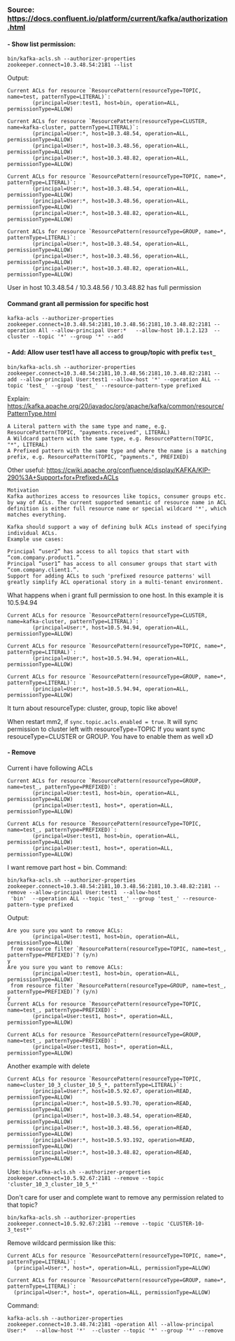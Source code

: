 ### Source: https://docs.confluent.io/platform/current/kafka/authorization.html

#### - Show list permission: 
```
bin/kafka-acls.sh --authorizer-properties zookeeper.connect=10.3.48.54:2181 --list
```

Output:
```
Current ACLs for resource `ResourcePattern(resourceType=TOPIC, name=test, patternType=LITERAL)`:
        (principal=User:test1, host=bin, operation=ALL, permissionType=ALLOW)

Current ACLs for resource `ResourcePattern(resourceType=CLUSTER, name=kafka-cluster, patternType=LITERAL)`:
        (principal=User:*, host=10.3.48.54, operation=ALL, permissionType=ALLOW)
        (principal=User:*, host=10.3.48.56, operation=ALL, permissionType=ALLOW)
        (principal=User:*, host=10.3.48.82, operation=ALL, permissionType=ALLOW)

Current ACLs for resource `ResourcePattern(resourceType=TOPIC, name=*, patternType=LITERAL)`:
        (principal=User:*, host=10.3.48.54, operation=ALL, permissionType=ALLOW)
        (principal=User:*, host=10.3.48.56, operation=ALL, permissionType=ALLOW)
        (principal=User:*, host=10.3.48.82, operation=ALL, permissionType=ALLOW)

Current ACLs for resource `ResourcePattern(resourceType=GROUP, name=*, patternType=LITERAL)`:
        (principal=User:*, host=10.3.48.54, operation=ALL, permissionType=ALLOW)
        (principal=User:*, host=10.3.48.56, operation=ALL, permissionType=ALLOW)
        (principal=User:*, host=10.3.48.82, operation=ALL, permissionType=ALLOW)
```

User in host 10.3.48.54 / 10.3.48.56 / 10.3.48.82 has full permission

#### Command grant all permission for specific host
```
kafka-acls --authorizer-properties zookeeper.connect=10.3.48.54:2181,10.3.48.56:2181,10.3.48.82:2181 --operation All --allow-principal User:*   --allow-host 10.1.2.123  --cluster --topic '*' --group '*' --add

```

#### - Add: Allow user test1 have all access to group/topic with prefix `test_`
```
bin/kafka-acls.sh --authorizer-properties zookeeper.connect=10.3.48.54:2181,10.3.48.56:2181,10.3.48.82:2181 --add --allow-principal User:test1 --allow-host '*' --operation ALL --topic 'test_' --group 'test_' --resource-pattern-type prefixed
```

Explain: https://kafka.apache.org/20/javadoc/org/apache/kafka/common/resource/PatternType.html
```
A Literal pattern with the same type and name, e.g. ResourcePattern(TOPIC, "payments.received", LITERAL)
A Wildcard pattern with the same type, e.g. ResourcePattern(TOPIC, "*", LITERAL)
A Prefixed pattern with the same type and where the name is a matching prefix, e.g. ResourcePattern(TOPIC, "payments.", PREFIXED)
```

Other useful: https://cwiki.apache.org/confluence/display/KAFKA/KIP-290%3A+Support+for+Prefixed+ACLs
```
Motivation
Kafka authorizes access to resources like topics, consumer groups etc. by way of ACLs. The current supported semantic of resource name in ACL definition is either full resource name or special wildcard '*', which matches everything.

Kafka should support a way of defining bulk ACLs instead of specifying individual ACLs.
Example use cases:

Principal “user2” has access to all topics that start with “com.company.product1.”.
Principal “user1” has access to all consumer groups that start with “com.company.client1.”.
Support for adding ACLs to such 'prefixed resource patterns' will greatly simplify ACL operational story in a multi-tenant environment.
```

What happens when i grant full permission to one host. In this example it is 10.5.94.94
```
Current ACLs for resource `ResourcePattern(resourceType=CLUSTER, name=kafka-cluster, patternType=LITERAL)`:
        (principal=User:*, host=10.5.94.94, operation=ALL, permissionType=ALLOW)

Current ACLs for resource `ResourcePattern(resourceType=TOPIC, name=*, patternType=LITERAL)`:
        (principal=User:*, host=10.5.94.94, operation=ALL, permissionType=ALLOW)

Current ACLs for resource `ResourcePattern(resourceType=GROUP, name=*, patternType=LITERAL)`:
        (principal=User:*, host=10.5.94.94, operation=ALL, permissionType=ALLOW)
```

It turn about resourceType: cluster, group, topic like above!

When restart mm2, if `sync.topic.acls.enabled = true`. It will sync permission to cluster left with resourceType=TOPIC
If you want sync resouceType=CLUSTER or GROUP. You have to enable them as well xD




#### - Remove
Current i have following ACLs
```
Current ACLs for resource `ResourcePattern(resourceType=GROUP, name=test_, patternType=PREFIXED)`:
        (principal=User:test1, host=bin, operation=ALL, permissionType=ALLOW)
        (principal=User:test1, host=*, operation=ALL, permissionType=ALLOW)

Current ACLs for resource `ResourcePattern(resourceType=TOPIC, name=test_, patternType=PREFIXED)`:
        (principal=User:test1, host=bin, operation=ALL, permissionType=ALLOW)
        (principal=User:test1, host=*, operation=ALL, permissionType=ALLOW)

```

I want remove part host = bin. Command:
```
bin/kafka-acls.sh --authorizer-properties zookeeper.connect=10.3.48.54:2181,10.3.48.56:2181,10.3.48.82:2181 --remove --allow-principal User:test1  --allow-host
 'bin'  --operation ALL --topic 'test_' --group 'test_' --resource-pattern-type prefixed
```

Output:
```
Are you sure you want to remove ACLs:
        (principal=User:test1, host=bin, operation=ALL, permissionType=ALLOW)
 from resource filter `ResourcePattern(resourceType=TOPIC, name=test_, patternType=PREFIXED)`? (y/n)
y
Are you sure you want to remove ACLs:
        (principal=User:test1, host=bin, operation=ALL, permissionType=ALLOW)
 from resource filter `ResourcePattern(resourceType=GROUP, name=test_, patternType=PREFIXED)`? (y/n)
y
Current ACLs for resource `ResourcePattern(resourceType=TOPIC, name=test_, patternType=PREFIXED)`:
        (principal=User:test1, host=*, operation=ALL, permissionType=ALLOW)

Current ACLs for resource `ResourcePattern(resourceType=GROUP, name=test_, patternType=PREFIXED)`:
        (principal=User:test1, host=*, operation=ALL, permissionType=ALLOW)
```

Another example with delete
```
Current ACLs for resource `ResourcePattern(resourceType=TOPIC, name=cluster_10_3_cluster_10_5_*, patternType=LITERAL)`:
        (principal=User:*, host=10.5.92.67, operation=READ, permissionType=ALLOW)
        (principal=User:*, host=10.5.93.70, operation=READ, permissionType=ALLOW)
        (principal=User:*, host=10.3.48.54, operation=READ, permissionType=ALLOW)
        (principal=User:*, host=10.3.48.56, operation=READ, permissionType=ALLOW)
        (principal=User:*, host=10.5.93.192, operation=READ, permissionType=ALLOW)
        (principal=User:*, host=10.3.48.82, operation=READ, permissionType=ALLOW)
```
Use: `bin/kafka-acls.sh --authorizer-properties zookeeper.connect=10.5.92.67:2181 --remove --topic 'cluster_10_3_cluster_10_5_*'`


Don't care for user and complete want to remove any permission related to that topic?
```
bin/kafka-acls.sh --authorizer-properties zookeeper.connect=10.5.92.67:2181 --remove --topic 'CLUSTER-10-3_test*'
```

Remove wildcard permission like this:

```
Current ACLs for resource `ResourcePattern(resourceType=TOPIC, name=*, patternType=LITERAL)`: 
  (principal=User:*, host=*, operation=ALL, permissionType=ALLOW)
  
Current ACLs for resource `ResourcePattern(resourceType=GROUP, name=*, patternType=LITERAL)`: 
  (principal=User:*, host=*, operation=ALL, permissionType=ALLOW)
```

Command:
```
kafka-acls.sh --authorizer-properties zookeeper.connect=10.3.48.74:2181 -operation All --allow-principal User:*   --allow-host '*'  --cluster --topic '*' --group '*' --remove
```
